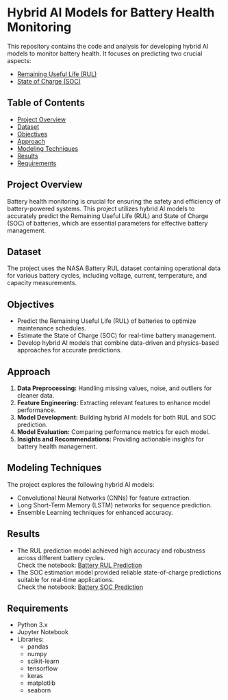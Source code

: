 # Hybrid AI Models for Battery Health Monitoring

This repository contains the code and analysis for developing hybrid AI models to monitor battery health. It focuses on predicting two crucial aspects:
- [Remaining Useful Life (RUL)](https://github.com/thanusri1601/-Hybrid-AI-Models-For-Battery-Health-Monitoring/blob/main/Battery_RUL.ipynb)
- [State of Charge (SOC)](https://github.com/thanusri1601/-Hybrid-AI-Models-For-Battery-Health-Monitoring/blob/main/Battery_soc.ipynb)

## Table of Contents
- [Project Overview](#project-overview)
- [Dataset](#dataset)
- [Objectives](#objectives)
- [Approach](#approach)
- [Modeling Techniques](#modeling-techniques)
- [Results](#results)
- [Requirements](#requirements)


## Project Overview
Battery health monitoring is crucial for ensuring the safety and efficiency of battery-powered systems. This project utilizes hybrid AI models to accurately predict the Remaining Useful Life (RUL) and State of Charge (SOC) of batteries, which are essential parameters for effective battery management.

## Dataset
The project uses the NASA Battery RUL dataset containing operational data for various battery cycles, including voltage, current, temperature, and capacity measurements.

## Objectives
- Predict the Remaining Useful Life (RUL) of batteries to optimize maintenance schedules.
- Estimate the State of Charge (SOC) for real-time battery management.
- Develop hybrid AI models that combine data-driven and physics-based approaches for accurate predictions.

## Approach
1. **Data Preprocessing:** Handling missing values, noise, and outliers for cleaner data.
2. **Feature Engineering:** Extracting relevant features to enhance model performance.
3. **Model Development:** Building hybrid AI models for both RUL and SOC prediction.
4. **Model Evaluation:** Comparing performance metrics for each model.
5. **Insights and Recommendations:** Providing actionable insights for battery health management.

## Modeling Techniques
The project explores the following hybrid AI models:
- Convolutional Neural Networks (CNNs) for feature extraction.
- Long Short-Term Memory (LSTM) networks for sequence prediction.
- Ensemble Learning techniques for enhanced accuracy.

## Results
- The RUL prediction model achieved high accuracy and robustness across different battery cycles.  
  Check the notebook: [Battery RUL Prediction](https://github.com/thanusri1601/-Hybrid-AI-Models-For-Battery-Health-Monitoring/blob/main/Battery_RUL.ipynb)
- The SOC estimation model provided reliable state-of-charge predictions suitable for real-time applications.  
  Check the notebook: [Battery SOC Prediction](https://github.com/thanusri1601/-Hybrid-AI-Models-For-Battery-Health-Monitoring/blob/main/Battery_soc.ipynb)

## Requirements
- Python 3.x
- Jupyter Notebook
- Libraries:
  - pandas
  - numpy
  - scikit-learn
  - tensorflow
  - keras
  - matplotlib
  - seaborn


